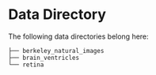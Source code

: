 # Data Directory

The following data directories belong here:
```
├── berkeley_natural_images
├── brain_ventricles
└── retina
```